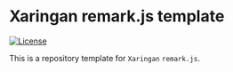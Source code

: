 
# Xaringan remark.js template

<!-- badges: start -->
[![License](https://img.shields.io/github/license/umr1283/xaringan-remarkjs-umr1283)](LICENSE)
<!-- badges: end -->

This is a repository template for `Xaringan` `remark.js`.
